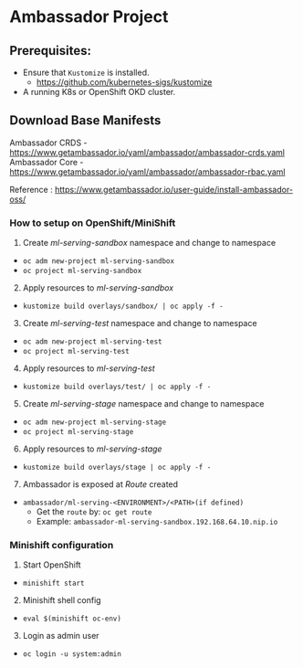 # Ambassador Project

## Prerequisites:

* Ensure that `Kustomize` is installed.
  * https://github.com/kubernetes-sigs/kustomize
* A running K8s or OpenShift OKD cluster.

## Download Base Manifests
Ambassador CRDS - https://www.getambassador.io/yaml/ambassador/ambassador-crds.yaml
Ambassador Core - https://www.getambassador.io/yaml/ambassador/ambassador-rbac.yaml

Reference : https://www.getambassador.io/user-guide/install-ambassador-oss/

### How to setup on OpenShift/MiniShift
1) Create _ml-serving-sandbox_ namespace and change to namespace

* `oc adm new-project ml-serving-sandbox`
* `oc project ml-serving-sandbox`

2) Apply resources to _ml-serving-sandbox_

* `kustomize build overlays/sandbox/ | oc apply -f -`

3) Create _ml-serving-test_ namespace and change to namespace

* `oc adm new-project ml-serving-test`
* `oc project ml-serving-test`

4) Apply resources to _ml-serving-test_

* `kustomize build overlays/test/ | oc apply -f -`


5) Create _ml-serving-stage_ namespace and change to namespace

* `oc adm new-project ml-serving-stage`
* `oc project ml-serving-stage`

6) Apply resources to _ml-serving-stage_

* `kustomize build overlays/stage | oc apply -f -`

7) Ambassador is exposed at _Route_ created

* `ambassador/ml-serving-<ENVIRONMENT>/<PATH>(if defined)`
  * Get the `route` by: `oc get route`
  * Example: `ambassador-ml-serving-sandbox.192.168.64.10.nip.io`

### Minishift configuration
1) Start OpenShift

* `minishift start`

2) Minishift shell config

* `eval $(minishift oc-env)`

3) Login as admin user

* `oc login -u system:admin`


